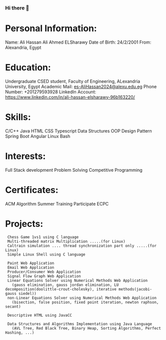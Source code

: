 ### Hi there 👋

# Personal Information:
   Name: Ali Hassan Ali Ahmed ELSharawy
   Date of Birth: 24/2/2001
   From: Alexandria, Egypt

# Education:
   Undergraduate CSED student, Faculty of Engineering, ALexandria University, Egypt
   Academic Mail: es-AliHassan2024@alexu.edu.eg
   Phone Number: +201279593928
   LinkedIn Account: https://www.linkedin.com/in/ali-hassan-elsharawy-96b163220/ 

# Skills:
   C/C++
   Java
   HTML
   CSS
   Typescript
   Data Structures
   OOP
   Design Pattern
   Spring Boot
   Angular
   Linux Bash

# Interests:
   Full Stack development
   Problem Solving
   Competitive Programming

# Certificates:
   ACM Algorithm Summer Training
   Participate ECPC

# Projects:
     Chess Game 1vs1 using C language
     Multi-threaded matrix Multiplication .....(for Linux)
     Caltrain simulation .... thread synchronization part only .....(for Linux)
     Simple Linux Shell using C language

     Paint Web Application
     Email Web Application
     Producer/Consumer Web Application
     Signal Flow Graph Web Application  
     Linear Equations Solver using Numerical Methods Web Application
       (gauss elimination, gauss jordan elimination, LU decomposition(doolittle-crout-cholesky), iterative methods(jacobi-gauss siedel))
     non-Linear Equations Solver using Numerical Methods Web Application
       (bisection, false position, fixed point iteration, newton raphson, secant)

     Descriptive HTML using JavaCC

     Data Structures and Algorithms Implementation using Java Language
       (AVL Tree, Red Black Tree, Binary Heap, Sorting Algorithms, Perfect Hashing, ...)
